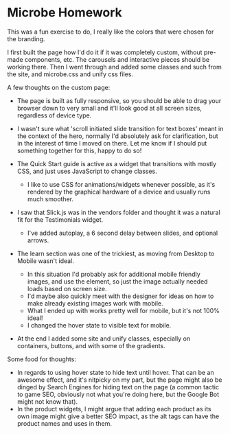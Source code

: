 # Microbe Homework

This was a fun exercise to do, I really like the colors that were chosen for the branding.

I first built the page how I'd do it if it was completely custom, without pre-made components, etc. The carousels and interactive pieces should be working there.
Then I went through and added some classes and such from the site, and microbe.css and unify css files.

A few thoughts on the custom page: 
* The page is built as fully responsive, so you should be able to drag your browser down to very small and it'll look good at all screen sizes, regardless of device type.
* I wasn't sure what 'scroll initiated slide transition for text boxes' meant in the context of the hero, normally I'd absolutely ask for clarification, but in the interest of time I moved on there. Let me know if I should put something together for this, happy to do so!
* The Quick Start guide is active as a widget that transitions with mostly CSS, and just uses JavaScript to change classes.
    * I like to use CSS for animations/widgets whenever possible, as it's rendered by the graphical hardware of a device and usually runs much smoother.
* I saw that Slick.js was in the vendors folder and thought it was a natural fit for the Testimonials widget.
    * I've added autoplay, a 6 second delay between slides, and optional arrows.
* The learn section was one of the trickiest, as moving from Desktop to Mobile wasn't ideal.
    * In this situation I'd probably ask for additional mobile friendly images, and use the <picture> element, so just the image actually needed loads based on screen size.
    * I'd maybe also quickly meet with the designer for ideas on how to make already existing images work with mobile.
    * What I ended up with works pretty well for mobile, but it's not 100% ideal!
    * I changed the hover state to visible text for mobile.
    
* At the end I added some site and unify classes, especially on containers, buttons, and with some of the gradients.

Some food for thoughts:
   * In regards to using hover state to hide text until hover. That can be an awesome effect, and it's nitpicky on my part, but the page might also be dinged by Search Engines for hiding text on the page (a common tactic to game SEO, obviously not what you're doing here, but the Google Bot might not know that).
   * In the product widgets, I might argue that adding each product as its own image might give a better SEO impact, as the alt tags can have the product names and uses in them.

